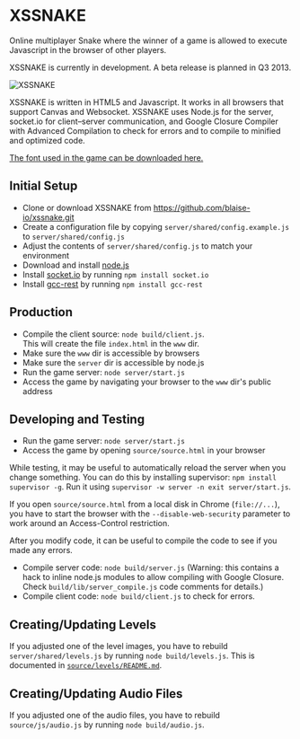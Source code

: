 # XSSNAKE

Online multiplayer Snake where the winner of a game is allowed to execute
Javascript in the browser of other players.

XSSNAKE is currently in development. A beta release is planned in Q3 2013.

![XSSNAKE](http://i.imgur.com/h4BTxp1.png)

XSSNAKE is written in HTML5 and Javascript. It works in all browsers that
support Canvas and Websocket. XSSNAKE uses Node.js for the server,
socket.io for client–server communication, and Google Closure Compiler with
Advanced Compilation to check for errors and to compile to minified and
optimized code.

[The font used in the game can be downloaded here.](http://fontstruct.com/fontstructions/show/xssnake)

## Initial Setup

 * Clone or download XSSNAKE from https://github.com/blaise-io/xssnake.git
 * Create a configuration file by copying `server/shared/config.example.js` to
   `server/shared/config.js`
 * Adjust the contents of `server/shared/config.js` to match your environment
 * Download and install [node.js](http://nodejs.org/)
 * Install [socket.io](https://npmjs.org/package/socket.io) by running
   `npm install socket.io`
 * Install [gcc-rest](https://github.com/blaise-io/gcc-rest) by running
   `npm install gcc-rest`

## Production

 * Compile the client source: `node build/client.js`.  
   This will create the file `index.html` in the `www` dir.
 * Make sure the `www` dir is accessible by browsers
 * Make sure the `server` dir is accessible by node.js
 * Run the game server: `node server/start.js`
 * Access the game by navigating your browser to the `www` dir's public address

## Developing and Testing

 * Run the game server: `node server/start.js`
 * Access the game by opening `source/source.html` in your browser

While testing, it may be useful to automatically reload the server when you
change something. You can do this by installing supervisor: `npm install
supervisor -g`. Run it using `supervisor -w server -n exit server/start.js`.

If you open `source/source.html` from a local disk in Chrome (`file://...`), you
have to start the browser with the `--disable-web-security` parameter to
work around an Access-Control restriction.

After you modify code, it can be useful to compile the code to see if you
made any errors.

 * Compile server code: `node build/server.js` (Warning: this contains a
   hack to inline node.js modules to allow compiling with Google Closure.
   Check `build/lib/server_compile.js` code comments for details.)
 * Compile client code: `node build/client.js` to check for errors.

## Creating/Updating Levels

If you adjusted one of the level images, you have to rebuild
`server/shared/levels.js` by running `node build/levels.js`.
This is documented in [`source/levels/README.md`](https://github.com/blaise-io/xssnake/tree/master/source/levels).

## Creating/Updating Audio Files

If you adjusted one of the audio files, you have to rebuild
`source/js/audio.js` by running `node build/audio.js`.
